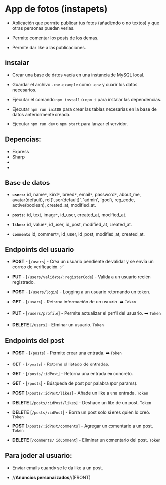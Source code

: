 # App de fotos (instapets)

- Aplicación que permite publicar tus fotos (añadiendo o no textos) y que otras personas puedan verlas.

- Permite comentar los posts de los demas.

- Permite dar like a las publicaciones.

## Instalar

- Crear una base de datos vacía en una instancia de MySQL local.

- Guardar el archivo `.env.example` como `.env` y cubrir los datos necesarios.

- Ejecutar el comando `npm install` o `npm i` para instalar las dependencias.

- Ejecutar `npm run initDB` para crear las tablas necesarias en la base de datos anteriormente creada.

- Ejecutar `npm run dev` o `npm start` para lanzar el servidor.

## Depencias:

- Express
- Sharp
-
-

## Base de datos

- **`users:`** id, name`*`, kind`*`, breed`*`, email`*`, password`*`, about_me, avatar(default), rol('user(default)', 'admin', 'god'), reg_code, active(boolean), created_at,
  modified_at.

- **`posts:`** id, text, image`*`, id_user, created_at, modified_at.

- **`likes:`** id, value`*`, id_user, id_post, modified_at, created_at.

- **`comments`** id, comment`*`, id_user, id_post, modified_at, created_at.

## Endpoints del usuario

- **POST** - [`/users`] - Crea un usuario pendiente de validar y se envía un correo de verificación. ✅
- **PUT** - [`/users/validate/:registerCode`] - Valida a un usuario recién registrado.
- **POST** - [`/users/login`] - Logging a un usuario retornando un token.

- **GET** - [`/users`] - Retorna información de un usuario. ➡️ `Token`
- **PUT** - [`/users/profile`] - Permite actualizar el perfil del usuario. ➡️ `Token`
- **DELETE** [`/users`] - Eliminar un usuario. `Token`

## Endpoints del post

- **POST** - [`/posts`] - Permite crear una entrada. ➡️ `Token`
- **GET** - [`/posts`] - Retorna el listado de entradas.
- **GET** - [`/posts/:idPost`] - Retorna una entrada en concreto.
- **GET** - [`/posts`] - Búsqueda de post por palabra (por params).

- **POST** [`/posts/:idPost/likes`] - Añade un like a una entrada. `Token`
- **DELETE** [`/posts/:idPost/likes`] - Deshace un like de un post. `Token`
- **DELETE** [`/posts/:idPost`] - Borra un post solo si eres quien lo creó. `Token`

- **POST** [`/posts/:idPost/comments`] - Agregar un comentario a un post. `Token`
- **DELETE** [`/comments/:idComment`] - Eliminar un comentario del post. `Token`

## Para joder al usuario:

- Enviar emails cuando se le da like a un post.

- //**Anuncios personalizados**//(FRONT)
